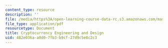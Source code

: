 ```yaml
---
content_type: resource
description: ''
file: /media/https%3A/open-learning-course-data-rc.s3.amazonaws.com/mas-s62-cryptocurrency-engineering-and-design-spring-2018/482e036aa0d07fb3b9cf27d9c5e8c2c3_MAS-S62S18-lec04.pdf
file_type: application/pdf
resourcetype: Document
title: Cryptocurrency Engineering and Design
uid: 482e036a-a0d0-7fb3-b9cf-27d9c5e8c2c3
---
```

